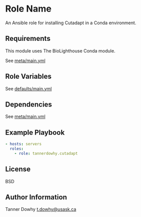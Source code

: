 Role Name
=========

An Ansible role for installing Cutadapt in a Conda environment. 

Requirements
------------

This module uses The BioLighthouse Conda module.

See [meta/main.yml](meta/main.yml)

Role Variables
--------------

See [defaults/main.yml](defaults/main.yml)

Dependencies
------------

See [meta/main.yml](meta/main.yml)

Example Playbook
----------------

```yml
- hosts: servers
  roles:
    - role: tannerdowhy.cutadapt
```

License
-------

BSD

Author Information
------------------

Tanner Dowhy <t.dowhy@usask.ca>
